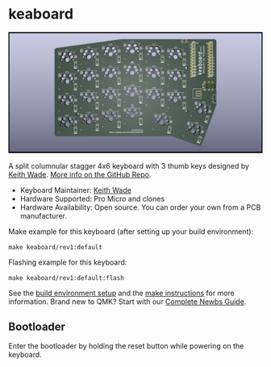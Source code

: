 # keaboard

![keaboard](https://raw.githubusercontent.com/keawade/keaboard/master/images/keaboard-rev1-pcb-render.png)

A split columnular stagger 4x6 keyboard with 3 thumb keys designed by [Keith Wade](https://github.com/keawade). [More info on the GitHub Repo](https://github.com/keawade/keaboard).

* Keyboard Maintainer: [Keith Wade](https://github.com/keawade)
* Hardware Supported: Pro Micro and clones
* Hardware Availability: Open source. You can order your own from a PCB manufacturer.

Make example for this keyboard (after setting up your build environment):

    make keaboard/rev1:default

Flashing example for this keyboard:

    make keaboard/rev1:default:flash

See the [build environment setup](https://docs.qmk.fm/#/getting_started_build_tools) and the [make instructions](https://docs.qmk.fm/#/getting_started_make_guide) for more information. Brand new to QMK? Start with our [Complete Newbs Guide](https://docs.qmk.fm/#/newbs).

## Bootloader

Enter the bootloader by holding the reset button while powering on the keyboard.
